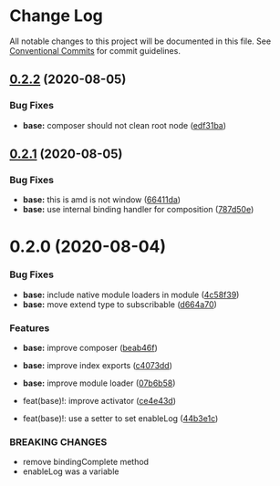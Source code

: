 # Change Log

All notable changes to this project will be documented in this file.
See [Conventional Commits](https://conventionalcommits.org) for commit guidelines.

## [0.2.2](https://github.com/spatools/kospa/compare/@kospa/base@0.2.1...@kospa/base@0.2.2) (2020-08-05)


### Bug Fixes

* **base:** composer should not clean root node ([edf31ba](https://github.com/spatools/kospa/commit/edf31ba5783f3f39ee5a582a86ce24dbb6bb0d9c))





## [0.2.1](https://github.com/spatools/kospa/compare/@kospa/base@0.2.0...@kospa/base@0.2.1) (2020-08-05)


### Bug Fixes

* **base:** this is amd is not window ([66411da](https://github.com/spatools/kospa/commit/66411da48e7ba0b629e1c9efaad22ebdf698d9e3))
* **base:** use internal binding handler for composition ([787d50e](https://github.com/spatools/kospa/commit/787d50ec48e3f6af6baee6b3510d11354674367e))





# 0.2.0 (2020-08-04)


### Bug Fixes

* **base:** include native module loaders in module ([4c58f39](https://github.com/spatools/kospa/commit/4c58f39570ac95d019ca7999db9c512b833a7df8))
* **base:** move extend type to subscribable ([d664a70](https://github.com/spatools/kospa/commit/d664a70723201b83d004e891b128f0c95985d4c6))


### Features

* **base:** improve composer ([beab46f](https://github.com/spatools/kospa/commit/beab46faa3196654685c8530b3551dd7858e98d1))
* **base:** improve index exports ([c4073dd](https://github.com/spatools/kospa/commit/c4073dda53caa3f205b2da8ef336915bb589c1a1))
* **base:** improve module loader ([07b6b58](https://github.com/spatools/kospa/commit/07b6b5847da77619be6b13541f756645296a5f67))


* feat(base)!: improve activator ([ce4e43d](https://github.com/spatools/kospa/commit/ce4e43dfa3d3d8d880cf1569a71a3ccf809938a8))
* feat(base)!: use a setter to set enableLog ([44b3e1c](https://github.com/spatools/kospa/commit/44b3e1c8469cabcb5d36a62d9bc1125d40eca1db))


### BREAKING CHANGES

* remove bindingComplete method
* enableLog was a variable
